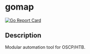 # gomap

[![Go Report Card](https://goreportcard.com/badge/github.com/fancyc-bsi/gomap)](https://goreportcard.com/report/github.com/fancyc-bsi/gomap)

## Description

Modular automation tool for OSCP/HTB. 